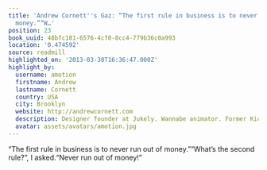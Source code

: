 ```yaml
---
title: 'Andrew Cornett''s Gaz: “The first rule in business is to never run out of
  money.”“W…'
position: 23
book_uuid: 48bfc181-6576-4cf0-8cc4-779b36c0a993
location: '0.474592'
source: readmill
highlighted_on: '2013-03-30T16:36:47.000Z'
highlight_by:
  username: amotion
  firstname: Andrew
  lastname: Cornett
  country: USA
  city: Brooklyn
  website: http://andrewcornett.com
  description: Designer founder at Jukely. Wannabe animator. Former Kickstarter.
  avatar: assets/avatars/amotion.jpg
---
```


“The first rule in business is to never run out of money.”“What’s the second rule?”, I asked.“Never run out of money!”